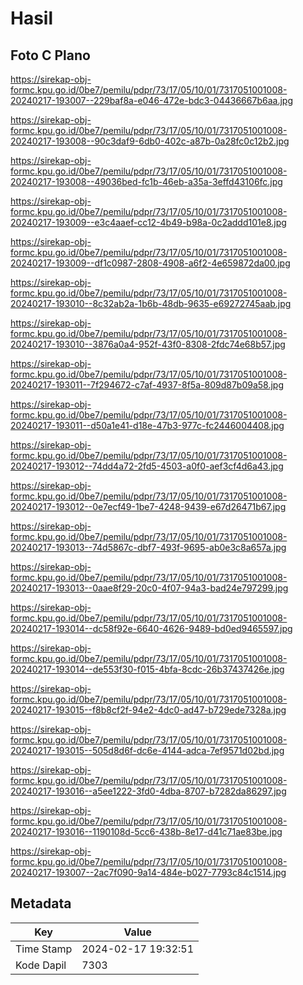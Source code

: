 # Hasil

## Foto C Plano

https://sirekap-obj-formc.kpu.go.id/0be7/pemilu/pdpr/73/17/05/10/01/7317051001008-20240217-193007--229baf8a-e046-472e-bdc3-04436667b6aa.jpg

https://sirekap-obj-formc.kpu.go.id/0be7/pemilu/pdpr/73/17/05/10/01/7317051001008-20240217-193008--90c3daf9-6db0-402c-a87b-0a28fc0c12b2.jpg

https://sirekap-obj-formc.kpu.go.id/0be7/pemilu/pdpr/73/17/05/10/01/7317051001008-20240217-193008--49036bed-fc1b-46eb-a35a-3effd43106fc.jpg

https://sirekap-obj-formc.kpu.go.id/0be7/pemilu/pdpr/73/17/05/10/01/7317051001008-20240217-193009--e3c4aaef-cc12-4b49-b98a-0c2addd101e8.jpg

https://sirekap-obj-formc.kpu.go.id/0be7/pemilu/pdpr/73/17/05/10/01/7317051001008-20240217-193009--df1c0987-2808-4908-a6f2-4e659872da00.jpg

https://sirekap-obj-formc.kpu.go.id/0be7/pemilu/pdpr/73/17/05/10/01/7317051001008-20240217-193010--8c32ab2a-1b6b-48db-9635-e69272745aab.jpg

https://sirekap-obj-formc.kpu.go.id/0be7/pemilu/pdpr/73/17/05/10/01/7317051001008-20240217-193010--3876a0a4-952f-43f0-8308-2fdc74e68b57.jpg

https://sirekap-obj-formc.kpu.go.id/0be7/pemilu/pdpr/73/17/05/10/01/7317051001008-20240217-193011--7f294672-c7af-4937-8f5a-809d87b09a58.jpg

https://sirekap-obj-formc.kpu.go.id/0be7/pemilu/pdpr/73/17/05/10/01/7317051001008-20240217-193011--d50a1e41-d18e-47b3-977c-fc2446004408.jpg

https://sirekap-obj-formc.kpu.go.id/0be7/pemilu/pdpr/73/17/05/10/01/7317051001008-20240217-193012--74dd4a72-2fd5-4503-a0f0-aef3cf4d6a43.jpg

https://sirekap-obj-formc.kpu.go.id/0be7/pemilu/pdpr/73/17/05/10/01/7317051001008-20240217-193012--0e7ecf49-1be7-4248-9439-e67d26471b67.jpg

https://sirekap-obj-formc.kpu.go.id/0be7/pemilu/pdpr/73/17/05/10/01/7317051001008-20240217-193013--74d5867c-dbf7-493f-9695-ab0e3c8a657a.jpg

https://sirekap-obj-formc.kpu.go.id/0be7/pemilu/pdpr/73/17/05/10/01/7317051001008-20240217-193013--0aae8f29-20c0-4f07-94a3-bad24e797299.jpg

https://sirekap-obj-formc.kpu.go.id/0be7/pemilu/pdpr/73/17/05/10/01/7317051001008-20240217-193014--dc58f92e-6640-4626-9489-bd0ed9465597.jpg

https://sirekap-obj-formc.kpu.go.id/0be7/pemilu/pdpr/73/17/05/10/01/7317051001008-20240217-193014--de553f30-f015-4bfa-8cdc-26b37437426e.jpg

https://sirekap-obj-formc.kpu.go.id/0be7/pemilu/pdpr/73/17/05/10/01/7317051001008-20240217-193015--f8b8cf2f-94e2-4dc0-ad47-b729ede7328a.jpg

https://sirekap-obj-formc.kpu.go.id/0be7/pemilu/pdpr/73/17/05/10/01/7317051001008-20240217-193015--505d8d6f-dc6e-4144-adca-7ef9571d02bd.jpg

https://sirekap-obj-formc.kpu.go.id/0be7/pemilu/pdpr/73/17/05/10/01/7317051001008-20240217-193016--a5ee1222-3fd0-4dba-8707-b7282da86297.jpg

https://sirekap-obj-formc.kpu.go.id/0be7/pemilu/pdpr/73/17/05/10/01/7317051001008-20240217-193016--1190108d-5cc6-438b-8e17-d41c71ae83be.jpg

https://sirekap-obj-formc.kpu.go.id/0be7/pemilu/pdpr/73/17/05/10/01/7317051001008-20240217-193007--2ac7f090-9a14-484e-b027-7793c84c1514.jpg


## Metadata

| Key        | Value               |
| ---------- | ------------------- |
| Time Stamp | 2024-02-17 19:32:51 |
| Kode Dapil | 7303                |




